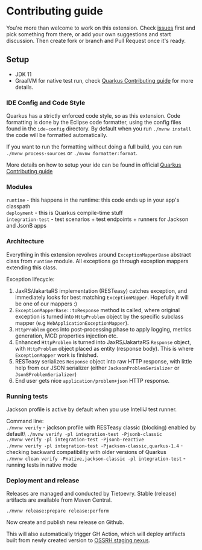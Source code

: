 # Contributing guide

You're more than welcome to work on this extension. Check [issues](../../issues/) first and pick something from there, 
or add your own suggestions and start discussion. Then create fork or branch and Pull Request once it's ready.

## Setup
- JDK 11
- GraalVM for native test run, check [Quarkus Contributing guide](https://github.com/quarkusio/quarkus/blob/main/CONTRIBUTING.md#setup) for more details.

### IDE Config and Code Style

Quarkus has a strictly enforced code style, so as this extension. Code formatting is done by the Eclipse code formatter, using the config files
found in the `ide-config` directory. By default when you run `./mvnw install` the code will be formatted automatically.

If you want to run the formatting without doing a full build, you can run `./mvnw process-sources` or `./mvnw formatter:format`.

More details on how to setup your ide can be found in official [Quarkus Contributing guide](https://github.com/quarkusio/quarkus/blob/main/CONTRIBUTING.md#ide-config-and-code-style)

### Modules
`runtime` - this happens in the runtime: this code ends up in your app's classpath\
`deployment` - this is Quarkus compile-time stuff\
`integration-test` - test scenarios + test endpoints + runners for Jackson and JsonB apps

### Architecture
Everything in this extension revolves around `ExceptionMapperBase` abstract class from `runtime` module. All exceptions go through
exception mappers extending this class.

Exception lifecycle:
1. JaxRS/JakartaRS implementation (RESTeasy) catches exception, and immediately looks for best matching `ExceptionMapper`. Hopefully it will be one of our mappers :)
2. `ExceptionMapperBase::toResponse` method is called, where original exception is turned into `HttpProblem` object by the specific subclass mapper (e.g `WebApplicationExceptionMapper`).
3. `HttpProblem` goes into post-processing phase to apply logging, metrics generation, MCD properties injection etc.
4. Enhanced `HttpProblem` is turned into JaxRS/JakartaRS `Response` object, with `HttpProblem` object placed as entity (response body). This is where `ExceptionMapper` work is finished.
5. RESTeasy serializes `Response` object into raw HTTP response, with little help from our JSON serializer (either `JacksonProblemSerializer` or `JsonBProblemSerializer`)
6. End user gets nice `application/problem+json` HTTP response.

### Running tests
Jackson profile is active by default when you use IntelliJ test runner.

Command line:\
`./mvnw verify` - jackson profile with RESTeasy classic (blocking) enabled by default\ 
`./mvnw verify -pl integration-test -Pjsonb-classic`\
`./mvnw verify -pl integration-test -Pjsonb-reactive`\
`./mvnw verify -pl integration-test -Pjackson-classic,quarkus-1.4` - checking backward compatibility with older versions of Quarkus\
`./mvnw clean verify -Pnative,jackson-classic -pl integration-test` - running tests in native mode

### Deployment and release
Releases are managed and conducted by Tietoevry. Stable (release) artifacts are available from Maven Central.

```
./mvnw release:prepare release:perform
```
Now create and publish new release on Github. 

This will also automatically trigger GH Action, which will deploy artifacts built from newly created version to [OSSRH staging nexus](https://s01.oss.sonatype.org/#stagingRepositories).

